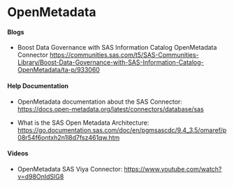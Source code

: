 # OpenMetadata

#### Blogs

- Boost Data Governance with SAS Information Catalog OpenMetadata Connector https://communities.sas.com/t5/SAS-Communities-Library/Boost-Data-Governance-with-SAS-Information-Catalog-OpenMetadata/ta-p/933060

#### Help Documentation

- OpenMetadata documentation about the SAS Connector:  https://docs.open-metadata.org/latest/connectors/database/sas

- What is the SAS Open Metadata Architecture:  https://go.documentation.sas.com/doc/en/pgmsascdc/9.4_3.5/omaref/p08r54f6ontxh2n1l8d7fsz461qw.htm

#### Videos

- OpenMetadata SAS Viya Connector:  https://www.youtube.com/watch?v=d98OnIdSlG8
